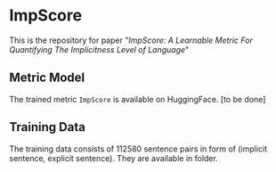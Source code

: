 # ImpScore

This is the repository for paper "*ImpScore: A Learnable Metric For Quantifying The Implicitness Level of Language*"

## Metric Model
The trained metric `ImpScore` is available on HuggingFace. [to be done]

## Training Data
The training data consists of 112580 sentence pairs in form of (implicit sentence, explicit sentence). They are available in folder.
